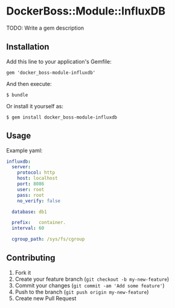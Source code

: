 # DockerBoss::Module::InfluxDB

TODO: Write a gem description

## Installation

Add this line to your application's Gemfile:

    gem 'docker_boss-module-influxdb'

And then execute:

    $ bundle

Or install it yourself as:

    $ gem install docker_boss-module-influxdb

## Usage

Example yaml:

```yaml
influxdb:
  server:
    protocol: http
    host: localhost
    port: 8086
    user: root
    pass: root
    no_verify: false

  database: db1

  prefix:   container.
  interval: 60

  cgroup_path: /sys/fs/cgroup
```


## Contributing

1. Fork it
2. Create your feature branch (`git checkout -b my-new-feature`)
3. Commit your changes (`git commit -am 'Add some feature'`)
4. Push to the branch (`git push origin my-new-feature`)
5. Create new Pull Request
